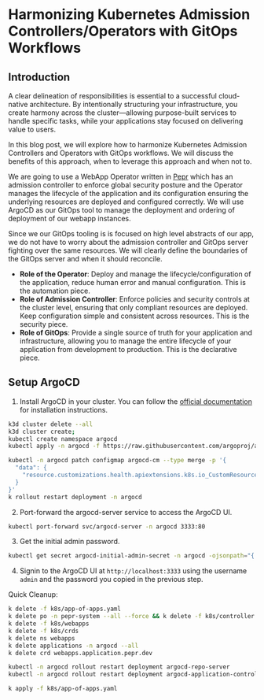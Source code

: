 # Harmonizing Kubernetes Admission Controllers/Operators with GitOps Workflows

## Introduction

A clear delineation of responsibilities is essential to a successful cloud-native architecture. By intentionally structuring your infrastructure, you create harmony across the cluster—allowing purpose-built services to handle specific tasks, while your applications stay focused on delivering value to users.

In this blog post, we will explore how to harmonize Kubernetes Admission Controllers and Operators with GitOps workflows. We will discuss the benefits of this approach, when to leverage this approach and when not to.

We are going to use a WebApp Operator written in [Pepr](https://github.com/defenseunicorns/pepr) which has an admission controller to enforce global security posture and the Operator manages the lifecycle of the application and its configuration ensuring the underlying resources are deployed and configured correctly. We will use ArgoCD as our GitOps tool to manage the deployment and ordering of deployment of our webapp instances.

Since we our GitOps tooling is is focused on high level abstracts of our app, we do not have to worry about the admission controller and GitOps server fighting over the same resources. We will clearly define the boundaries of the GitOps server and when it should reconcile.

- **Role of the Operator**: Deploy and manage the lifecycle/configuration of the application, reduce human error and manual configuration. This is the automation piece. 
- **Role of Admission Controller**: Enforce policies and security controls at the cluster level, ensuring that only compliant resources are deployed. Keep configuration simple and consistent across resources. This is the security piece.
- **Role of GitOps**: Provide a single source of truth for your application and infrastructure, allowing you to manage the entire lifecycle of your application from development to production. This is the declarative piece.

## Setup ArgoCD

1. Install ArgoCD in your cluster. You can follow the [official documentation](https://argo-cd.readthedocs.io/en/stable/getting_started/) for installation instructions.

```bash
k3d cluster delete --all
k3d cluster create; 
kubectl create namespace argocd
kubectl apply -n argocd -f https://raw.githubusercontent.com/argoproj/argo-cd/stable/manifests/install.yaml

kubectl -n argocd patch configmap argocd-cm --type merge -p '{
  "data": {
    "resource.customizations.health.apiextensions.k8s.io_CustomResourceDefinition": "hs = {}\nif obj.status ~= nil and obj.status.conditions ~= nil then\n  for _, condition in ipairs(obj.status.conditions) do\n    if condition.type == \"Established\" and condition.status == \"True\" then\n      hs.status = \"Healthy\"\n      hs.message = \"CRD is established\"\n      return hs\n    end\n  end\nend\nhs.status = \"Progressing\"\nhs.message = \"Waiting for CRD to be established\"\nreturn hs"
  }
}'
k rollout restart deployment -n argocd
```

2. Port-forward the argocd-server service to access the ArgoCD UI.

```bash
kubectl port-forward svc/argocd-server -n argocd 3333:80 
```

3. Get the initial admin password.

```bash
kubectl get secret argocd-initial-admin-secret -n argocd -ojsonpath="{.data.password}" | base64 -d | pbcopy
```

4. Signin  to the ArgoCD UI at `http://localhost:3333` using the username `admin` and the password you copied in the previous step.



Quick Cleanup:
```bash
k delete -f k8s/app-of-apps.yaml   
k delete po -n pepr-system --all --force && k delete -f k8s/controller
k delete -f k8s/webapps 
k delete -f k8s/crds
k delete ns webapps 
k delete applications -n argocd --all
k delete crd webapps.application.pepr.dev 

kubectl -n argocd rollout restart deployment argocd-repo-server
kubectl -n argocd rollout restart deployment argocd-application-controller

k apply -f k8s/app-of-apps.yaml 
```
